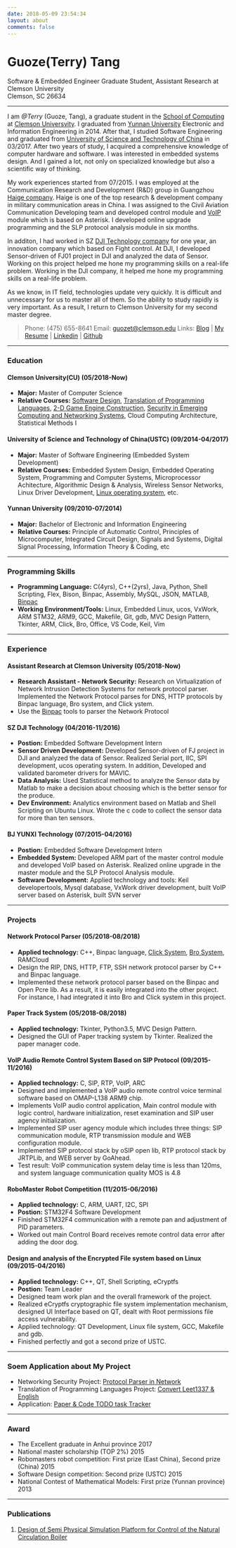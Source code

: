 ```yaml
---
date: 2018-05-09 23:54:34
layout: about
comments: false
---
```


<!-- <img src='http://guozet.me/images/uploads/about.jpg' align='right' style=' width:150px;height:150px'/> -->

# **Guoze(Terry) Tang**

Software & Embedded Engineer 
Graduate Student, Assistant Research at Clemson University  
Clemson, SC 26634

---

I am *@Terry* (Guoze, Tang), a graduate student in the [School of Computing](http://www.clemson.edu/ces/computing/) at [Clemson Universvity](http://www.clemson.edu/). I graduated from [Yunnan University](https://en.wikipedia.org/wiki/Yunnan_University) Electronic and Information Engineering in 2014. After that, I studied Software Engineering and graduated from [University of Science and Technology of China](https://en.wikipedia.org/wiki/University_of_Science_and_Technology_of_China) in 03/2017. After two years of study, I acquired a comprehensive knowledge of computer hardware and software. I was interested in embedded systems design. And I gained a lot, not only on specialized knowledge but also a scientific way of thinking.

My work experiences started from 07/2015. I was employed at the Communication Research and Development (R&D) group in Guangzhou [Haige company](http://www.haige.com/en/About81.html?tid=81). Haige is one of the top research & development company in military communication areas in China. I was assigned to the Civil Aviation Communication Developing team and developed control module and [VoIP](https://en.wikipedia.org/wiki/Voice_over_IP) module which is based on Asterisk. I developed online upgrade programming and the SLP protocol analysis module in six months.

In additon, I had worked in SZ [DJI Technology company](https://www.dji.com/) for one year, an innovation company which based on Fight control. At DJI, I developed Sensor-driven of FJ01 project in DJI and analyzed the data of Sensor. Working on this project helped me hone my programming skills on a real-life problem. Working in the DJI company, it helped me hone my programming skills on a real-life problem.

As we know, in IT field, technologies update very quickly. It is difficult and unnecessary for us to master all of them. So the ability to study rapidly is very important. As a result, I return to Clemson University for my second master degree.

> Phone: (475) 655-8641
> Email: guozet@clemson.edu
> Links: [Blog](./post/index.html) | [My Resume](http://guozet.me/about/resume.pdf) | [Linkedin](https://www.linkedin.com/in/guoze/) | [Github](https://github.com/guozetang/)

---

### Education

#### Clemson University(CU) (05/2018-Now)

- **Major:** Master of Computer Science
- **Relative Courses:** [Software Design](https://people.cs.clemson.edu/~malloy/courses/8700-2018/index.html), [Translation of Programming Languages](https://people.cs.clemson.edu/~malloy/courses/8270-2017/index.html), [2-D Game Engine Construction](https://people.cs.clemson.edu/~malloy/courses/4160-2018fall/index.html),  [Security in Emerging Computing and Networking Systems](https://people.cs.clemson.edu/~hongxih/teaching/2018fall/cpcs8580/2018fall.htm), Cloud Computing Architecture, Statistical Methods I

#### University of Science and Technology of China(USTC) (09/2014-04/2017)

- **Major:** Master of Software Engineering (Embedded System Development)
- **Relative Courses:** Embedded System Design, Embedded Operating System, Programming and Computer Systems, Microprocessor Achitecture, Algorithmic Design & Analysis, Wireless Sensor Networks, Linux Driver Development, [Linux operating system](https://mooc.study.163.com/course/1000029000?tid=1000037000), etc.  

#### Yunnan University (09/2010-07/2014)

- **Major:** Bachelor of Electronic and Information Engineering  
- **Relative Courses:** Principle of Automatic Control, Principles of Microcomputer, Integrated Circuit Design, Signals and Systems, Digital Signal Processing, Information Theory & Coding, etc

---

### Programming Skills

- **Programming Language:** C(4yrs), C++(2yrs), Java, Python, Shell Scripting, Flex, Bison, Binpac, Assembly, MySQL, JSON, MATLAB, [Binpac](https://www.bro.org/sphinx/components/binpac/README.html)
- **Working Environment/Tools:** Linux, Embedded Linux, ucos, VxWork, ARM STM32, ARM9, GCC, Makefile, Git, gdb, MVC Design Pattern, Tkinter, ARM, Click, Bro, Office, VS Code, Keil, Vim

---

### Experience

#### Assistant Research at Clemson University (05/2018-Now)

- **Research Assistant - Network Security:** Research on Virtualization of Network Intrusion Detection Systems for network protocol parser. Implemented the Network Protocol parses for DNS, HTTP protocols by Binpac language, Bro system, and Click ystem.
- Use the [Binpac](https://www.bro.org/sphinx/components/binpac/README.html) tools to parser the Network Protocol

#### SZ DJI Technology (04/2016-11/2016)

- **Postion:** Embedded Software Development Intern  
- **Sensor Driven Development:** Developed Sensor-driven of FJ project in DJI and analyzed the data of Sensor. Realized Serial port, IIC, SPI development, ucos operating system. In addition, Developed and validated barometer drivers for MAVIC.
- **Data Analysis:** Used Statistical method to analyze the Sensor data by Matlab to make a decision about choosing which is the better sensor for the produce.
- **Dev Environment:** Analytics environment based on Matlab and Shell Scripting on Ubuntu Linux. Wrote the c code to collect the sensor data for more than ten sensors.

#### BJ YUNXI Technology (07/2015-04/2016)

- **Postion:** Embedded Software Development Intern  
- **Embedded System:** Developed ARM part of the master control module and developed VoIP based on Asterisk. Realized online upgrade in the master module and the SLP Protocol Analysis module.
- **Software Development:** Applied technology and tools: Keil developertools, Mysql database, VxWork driver development, built VoIP server based on Asterisk, built SVN server

---

### Projects

#### Network Protocol Parser (05/2018-08/2018)

- **Applied technology:** C++, Binpac language, [Click System](https://github.com/kohler/click), [Bro System](https://www.bro.org/), RAMCloud
- Design the RIP, DNS, HTTP, FTP, SSH network protocol parser by C++ and Binpac language.
- Implemented these network protocol parser based on the Binpac and Open Pcre lib. As a result, it is easily integrated into the other project. For instance, I had integrated it into Bro and Click system in this project.

#### Paper Track System (05/2018-08/2018)

- **Applied technology:** Tkinter, Python3.5, MVC Design Pattern.
- Designed the GUI of Paper tracking system by Tkinter. Realized the paper manager code.


#### VolP Audio Remote Control System Based on SIP Protocol (09/2015-11/2016)

- **Applied technology:** C, SIP, RTP, VoIP, ARC
- Designed and implemented a VoIP audio remote control voice terminal software based on OMAP-L138 ARM9 chip.
- Implements VoIP audio control application, Main control module with logic control, hardware initialization, reset examination and SIP user agency initialization.
- Implemented SIP user agency module which includes three things: SIP communication module, RTP transmission module and WEB configuration module.
- Implemented SIP protocol stack by oSIP open lib, RTP protocol stack by JRTPLib, and WEB server by GoAhead.
- Test result: VoIP communication system delay time is less than 120ms, and system language communication quality MOS is 4.8

#### RoboMaster Robot Competition (11/2015-06/2016)

- **Applied technology:** C, ARM, UART, I2C, SPI
- **Postion:** STM32F4 Software Development
- Finished STM32F4 communication with a remote pan and adjustment of PID parameters.
- Worked out main Control Board receives remote control data error after adding the door dog.

#### Design and analysis of the Encrypted File system based on Linux (09/2015-04/2016)

- **Applied technology:** C++, QT, Shell Scripting, eCryptfs
- **Postion:** Team Leader
- Designed team work plan and the overall framework of the project.
- Realized eCryptfs cryptographic file system implementation mechanism, designed UI Interface based on QT, dealt with Root permissions file access vulnerability.
- Applied technology: QT Development, Linux file system, GCC, Makefile and gdb.
- Finished perfectly and got a second prize of USTC.

---

### Soem Application about My Project

- Networking Security Project: [Protocol Parser in Network](https://github.com/guozetang/Protocol_Parser)
- Translation of Programming Languages Project: [Convert Leet1337 & English](https://github.com/guozetang/convertleet1337_english)
- Application: [Paper & Code TODO task Tracker](https://github.com/guozetang/paper_code_tracker)

---

### Award

- The Excellent graduate in Anhui province 2017  
- National master scholarship (TOP 2%) 2015  
- Robomasters robot competition: First prize (East China), Second prize (China) 2015  
- Software Design competition: Second prize (USTC) 2015  
- National Contest of Mathematical Models: First prize (Yunnan province) 2013  

---

### Publications

1. [Design of Semi Physical Simulation Platform for Control of the Natural Circulation Boiler](https://drive.google.com/open?id=1hWslNK0es94TkyLHxB-3ZWm2VPupseUn)
